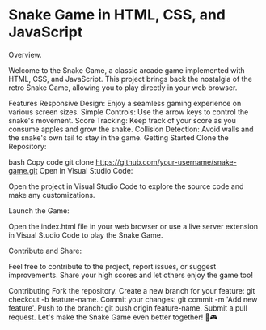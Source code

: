 # Snake Game in HTML, CSS, and JavaScript

Overview.

Welcome to the Snake Game, a classic arcade game implemented with HTML, CSS, and JavaScript. This project brings back the nostalgia of the retro Snake Game, allowing you to play directly in your web browser.

Features
Responsive Design: Enjoy a seamless gaming experience on various screen sizes.
Simple Controls: Use the arrow keys to control the snake's movement.
Score Tracking: Keep track of your score as you consume apples and grow the snake.
Collision Detection: Avoid walls and the snake's own tail to stay in the game.
Getting Started
Clone the Repository:

bash
Copy code
git clone https://github.com/your-username/snake-game.git
Open in Visual Studio Code:

Open the project in Visual Studio Code to explore the source code and make any customizations.

Launch the Game:

Open the index.html file in your web browser or use a live server extension in Visual Studio Code to play the Snake Game.

Contribute and Share:

Feel free to contribute to the project, report issues, or suggest improvements. Share your high scores and let others enjoy the game too!

Contributing
Fork the repository.
Create a new branch for your feature: git checkout -b feature-name.
Commit your changes: git commit -m 'Add new feature'.
Push to the branch: git push origin feature-name.
Submit a pull request.
Let's make the Snake Game even better together! 🐍🎮

